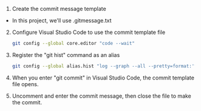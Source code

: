 1. Create the commit message template

- In this project, we'll use .gitmessage.txt

2. Configure Visual Studio Code to use the commit template file

   ```bash
   git config --global core.editor "code --wait"
   ```

3. Register the "git hist" command as an alias

   ```bash
   git config --global alias.hist "log --graph --all --pretty=format:'%C(yellow)[%ad]%C(reset) %C(green)[%h]%C(reset) | %C(white)%s %C(bold red){{%an}}%C(reset) %C(blue)%d%C(reset)' --date=short"
   ```

4. When you enter "git commit" in Visual Studio Code, the commit template file opens.

5. Uncomment and enter the commit message, then close the file to make the commit.
